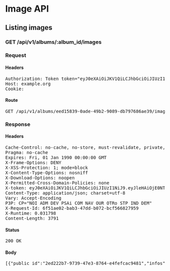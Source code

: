 # Image API

## Listing images

### GET /api/v1/albums/:album_id/images
### Request

#### Headers

<pre>Authorization: Token token=&quot;eyJ0eXAiOiJKV1QiLCJhbGciOiJIUzI1NiJ9.eyJleHAiOjE0NTU1NTIxNzksImFiaWxpdGllcyI6eyJlZWQxNTgzOS0wYWRlLTQ5YjItOTA4OS1kYjc5NzY4NmFlMzkiOnsiQWNjZXNzIjp7ImltYWdlX2xpc3QiOnRydWV9fX0sInVzZXJfaWQiOiJmMjc3YmVhMy1hOGJjLTRlODQtYWJhNS02MzkwZTJjNWUwNTYifQ.bH1wqri4nWPEvCQutFZhzZrf3x1H6qcoJ2J2-hGeDm4&quot;
Host: example.org
Cookie: </pre>

#### Route

<pre>GET /api/v1/albums/eed15839-0ade-49b2-9089-db797686ae39/images</pre>

### Response

#### Headers

<pre>Cache-Control: no-cache, no-store, must-revalidate, private, max-age=0
Pragma: no-cache
Expires: Fri, 01 Jan 1990 00:00:00 GMT
X-Frame-Options: DENY
X-XSS-Protection: 1; mode=block
X-Content-Type-Options: nosniff
X-Download-Options: noopen
X-Permitted-Cross-Domain-Policies: none
X-token: eyJ0eXAiOiJKV1QiLCJhbGciOiJIUzI1NiJ9.eyJleHAiOjE0NTU1NTIxNzksImFiaWxpdGllcyI6eyJlZWQxNTgzOS0wYWRlLTQ5YjItOTA4OS1kYjc5NzY4NmFlMzkiOnsiQWNjZXNzIjp7ImltYWdlX2xpc3QiOnRydWV9fX0sInVzZXJfaWQiOiJmMjc3YmVhMy1hOGJjLTRlODQtYWJhNS02MzkwZTJjNWUwNTYifQ.bH1wqri4nWPEvCQutFZhzZrf3x1H6qcoJ2J2-hGeDm4
Content-Type: application/json; charset=utf-8
Vary: Accept-Encoding
P3P: CP=&quot;NOI ADM DEV PSAi COM NAV OUR OTRo STP IND DEM&quot;
X-Request-Id: 6f51ae02-bab3-47dd-b072-bcf566827959
X-Runtime: 0.031798
Content-Length: 3791</pre>

#### Status

<pre>200 OK</pre>

#### Body

<pre>[{"public_id":"2ed222b7-9739-47e3-8764-e4fefcac9481","infos":{"bytes":3604,"created_at":"2015-09-25T13:32:55Z","etag":"5a98d4d3e5d39024abf237be55e99b15","format":"png","height":48,"resource_type":"image","tags":["eed15839-0ade-49b2-9089-db797686ae39"],"type":"private","width":48,"location":{"accuracy":36,"latitude":48.861934399999996,"longitude":2.348967}},"exifs":{},"gps":[48.861934399999996,2.348967],"gps_ip":null,"gps_exifs":null,"gps_html":[48.861934399999996,2.348967],"created_at":"2016-02-15T13:02:59.128+01:00","width":48,"height":48,"rotation":0,"crop_x":0.0,"crop_y":0.0,"crop_w":0.0,"crop_h":0.0,"album_id":"eed15839-0ade-49b2-9089-db797686ae39","thumbnails":{"full":"/assets/blank.jpg","large":"/assets/blank.jpg","mini":"/assets/blank.jpg"}},{"public_id":"42a29bb5-cb51-4018-b958-8cb61b29a3a2","infos":{"bytes":3604,"created_at":"2015-09-25T13:32:55Z","etag":"5a98d4d3e5d39024abf237be55e99b15","format":"png","height":48,"resource_type":"image","tags":["eed15839-0ade-49b2-9089-db797686ae39"],"type":"private","width":48,"location":{"accuracy":36,"latitude":48.861934399999996,"longitude":2.348967}},"exifs":{},"gps":[48.861934399999996,2.348967],"gps_ip":null,"gps_exifs":null,"gps_html":[48.861934399999996,2.348967],"created_at":"2016-02-15T13:02:59.119+01:00","width":48,"height":48,"rotation":0,"crop_x":0.0,"crop_y":0.0,"crop_w":0.0,"crop_h":0.0,"album_id":"eed15839-0ade-49b2-9089-db797686ae39","thumbnails":{"full":"/assets/blank.jpg","large":"/assets/blank.jpg","mini":"/assets/blank.jpg"}},{"public_id":"88d580bf-3c9c-49db-b786-fe82c0f739d6","infos":{"bytes":3604,"created_at":"2015-09-25T13:32:55Z","etag":"5a98d4d3e5d39024abf237be55e99b15","format":"png","height":48,"resource_type":"image","tags":["eed15839-0ade-49b2-9089-db797686ae39"],"type":"private","width":48,"location":{"accuracy":36,"latitude":48.861934399999996,"longitude":2.348967}},"exifs":{},"gps":[48.861934399999996,2.348967],"gps_ip":null,"gps_exifs":null,"gps_html":[48.861934399999996,2.348967],"created_at":"2016-02-15T13:02:59.101+01:00","width":48,"height":48,"rotation":0,"crop_x":0.0,"crop_y":0.0,"crop_w":0.0,"crop_h":0.0,"album_id":"eed15839-0ade-49b2-9089-db797686ae39","thumbnails":{"full":"/assets/blank.jpg","large":"/assets/blank.jpg","mini":"/assets/blank.jpg"}},{"public_id":"50a14bce-05b2-4fd2-a9e8-83ad1ddcd0df","infos":{"bytes":3604,"created_at":"2015-09-25T13:32:55Z","etag":"5a98d4d3e5d39024abf237be55e99b15","format":"png","height":48,"resource_type":"image","tags":["eed15839-0ade-49b2-9089-db797686ae39"],"type":"private","width":48,"location":{"accuracy":36,"latitude":48.861934399999996,"longitude":2.348967}},"exifs":{},"gps":[48.861934399999996,2.348967],"gps_ip":null,"gps_exifs":null,"gps_html":[48.861934399999996,2.348967],"created_at":"2016-02-15T13:02:59.085+01:00","width":48,"height":48,"rotation":0,"crop_x":0.0,"crop_y":0.0,"crop_w":0.0,"crop_h":0.0,"album_id":"eed15839-0ade-49b2-9089-db797686ae39","thumbnails":{"full":"/assets/blank.jpg","large":"/assets/blank.jpg","mini":"/assets/blank.jpg"}},{"public_id":"16f04280-5d84-4c15-837d-97418fd56703","infos":{"bytes":3604,"created_at":"2015-09-25T13:32:55Z","etag":"5a98d4d3e5d39024abf237be55e99b15","format":"png","height":48,"resource_type":"image","tags":["eed15839-0ade-49b2-9089-db797686ae39"],"type":"private","width":48,"location":{"accuracy":36,"latitude":48.861934399999996,"longitude":2.348967}},"exifs":{},"gps":[48.861934399999996,2.348967],"gps_ip":null,"gps_exifs":null,"gps_html":[48.861934399999996,2.348967],"created_at":"2016-02-15T13:02:59.063+01:00","width":48,"height":48,"rotation":0,"crop_x":0.0,"crop_y":0.0,"crop_w":0.0,"crop_h":0.0,"album_id":"eed15839-0ade-49b2-9089-db797686ae39","thumbnails":{"full":"/assets/blank.jpg","large":"/assets/blank.jpg","mini":"/assets/blank.jpg"}}]</pre>
